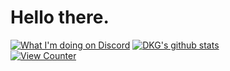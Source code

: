 # Hello there.
[![What I'm doing on Discord](https://gt.bigdumb.gq/api/badge/348918040248713217?color1=4f8cc9&textcolor=ffffff&font=Arial&gradient=false&borderradius=15&bordercolor=ffffff&borderwidth=3)](#)
[![DKG's github stats](https://github-readme-stats-umber.vercel.app/api?username=dankgoogly&show_icons=true&theme=dark)](#)\
[![View Counter](https://komarev.com/ghpvc/?username=DanKGooGLy)](#)
